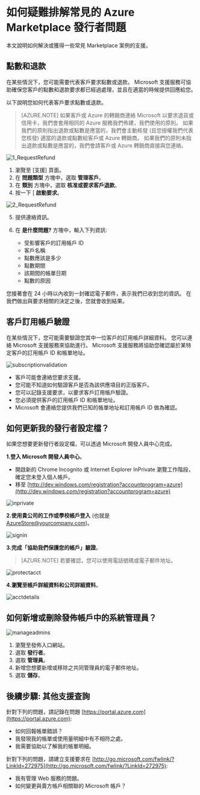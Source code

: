 <properties
   pageTitle="如何疑難排解常見的發行者支援問題 | Microsoft Azure"
   description="了解如何疑難排解常見的發行者支援問題和取得支援"
   services="marketplace-publishing"
   documentationCenter="na"
   authors="v-jeana"
   manager="lakoch"
   editor=""/>

   <tags
      ms.service="marketplace"
      ms.devlang="na"
      ms.topic="article"
      ms.tgt_pltfrm="na"
      ms.workload="na"
      ms.date="12/06/2015"
      ms.author="v-jeana; hascipio"/>

# 如何疑難排解常見的 Azure Marketplace 發行者問題
本文說明如何解決或獲得一些常見 Marketplace 案例的支援。

## 點數和退款

在某些情況下，您可能需要代表客戶要求點數或退款。 Microsoft 支援服務可協助確保您客戶的點數和退款要求都已經過處理，並且在適當的時候提供回應給您。

以下說明您如何代表客戶要求點數或退款。

> [AZURE.NOTE] 如果客戶或 Azure 的轉銷商連絡 Microsoft 以要求退貨或信用卡，我們會套用相同的 Azure 服務我們佈建，我們使用的原則。 如果我們的原則指出退款或點數是應當的，我們會主動核發 (且您授權我們代表您核發) 適當的退款或點數給客戶或 Azure 轉銷商。 如果我們的原則未指出退款或點數是應當的，我們會請客戶或 Azure 轉銷商直接與您連絡。

  ![1_RequestRefund][1]

  1. 瀏覽至 [支援] 頁面。
  2. 在 **問題類型** 方塊中，選取 **管理客戶**。
  3. 在 **類別** 方塊中，選取 **核准或要求客戶退款**。
  4. 按一下 [ **啟動要求**。

  ![2_RequestRefund][2]

5. 提供連絡資訊。
6. 在 **是什麼問題?** 方塊中，輸入下列資訊:

    - 受影響客戶的訂用帳戶 ID
    - 客戶名稱
    - 點數應該是多少
    - 點數期間
    - 該期間的帳單日期
    - 點數的原因

您接著會在 24 小時以內收到一封確認電子郵件，表示我們已收到您的資訊。 在我們做出與要求相關的決定之後，您就會收到結果。

## 客戶訂用帳戶驗證

在某些情況下，您可能需要驗證您其中一位客戶的訂用帳戶詳細資料。 您可以連絡 Microsoft 支援服務來協助進行。 Microsoft 支援服務將協助您確認屬於某特定客戶的訂用帳戶 ID 和帳單地址。

  ![subscriptionvalidation][3]

- 客戶可能會連絡您要求支援。
- 您可能不知道如何驗證客戶是否為該供應項目的正版客戶。
- 您可以記錄支援要求，以要求客戶訂用帳戶驗證。
- 您必須提供客戶的訂用帳戶 ID 和帳單地址。
- Microsoft 會連絡您提供我們已知的帳單地址和訂用帳戶 ID 做為確認。


## 如何更新我的發行者設定檔？

如果您想要更新發行者設定檔，可以透過 Microsoft 開發人員中心完成。

**1.登入 Microsoft 開發人員中心**。

- 開啟新的 Chrome Incognito 或 Internet Explorer InPrivate 瀏覽工作階段，確定您未登入個人帳戶。
- 移至 [http://dev.windows.com/registration?accountprogram=azure](http://dev.windows.com/registration?accountprogram=azure)

![inprivate][4]

**2.使用貴公司的工作或學校帳戶登入** (也就是 AzureStore@yourcompany.com)。

![signin][5]

**3.完成「協助我們保護您的帳戶」驗證**。

> [AZURE.NOTE] 若要確認，您可以使用電話號碼或電子郵件地址。

![protectacct][6]

**4.瀏覽至帳戶詳細資料和公司詳細資料**。

![acctdetails][7]

## 如何新增或刪除發佈帳戶中的系統管理員？

![manageadmins][8]

1. 瀏覽至發佈入口網站。
2. 選取 **發行者**。
3. 選取 **管理員**。
4. 新增您想要新增或移除之共同管理員的電子郵件地址。
5. 選取 **儲存**。

## 後續步驟: 其他支援查詢

針對下列的問題，請記錄在問題 [https://portal.azure.com](https://portal.azure.com):

- 如何回報帳單錯誤？
- 我發現我的帳單或使用量明細中有不相符之處。
- 我需要協助以了解我的帳單明細。


針對下列的問題，請建立支援要求在 [http://go.microsoft.com/fwlink/?LinkId=272975](http://go.microsoft.com/fwlink/?LinkId=272975):

- 我有管理 Web 服務的問題。
- 如何變更與賣方帳戶相關聯的 Microsoft 帳戶？


[1]: ./media/marketplace-publishing-support-common-issues/requestrefund1.png
[2]: ./media/marketplace-publishing-support-common-issues/requestrefund2.png
[3]: ./media/marketplace-publishing-support-common-issues/subscriptionvalidation.png
[4]: ./media/marketplace-publishing-support-common-issues/inprivate.png
[5]: ./media/marketplace-publishing-support-common-issues/signin.png
[6]: ./media/marketplace-publishing-support-common-issues/protectacct.png
[7]: ./media/marketplace-publishing-support-common-issues/acctdetails.png
[8]: ./media/marketplace-publishing-support-common-issues/manageadmins.png

